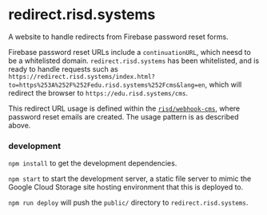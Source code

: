 # redirect.risd.systems

A website to handle redirects from Firebase password reset forms.

Firebase password reset URLs include a `continuationURL`, which neesd to be a whitelisted domain. `redirect.risd.systems` has been whitelisted, and is ready to handle requests such as `https://redirect.risd.systems/index.html?to=https%253A%252F%252Fedu.risd.systems%252Fcms&lang=en`, which will redirect the browser to `https://edu.risd.systems/cms`.

This redirect URL usage is defined within the [`risd/webhook-cms`](https://github.com/risd/webhook-cms), where password reset emails are created. The usage pattern is as described above.


### development

`npm install` to get the development dependencies.

`npm start` to start the development server, a static file server to mimic the Google Cloud Storage site hosting environment that this is deployed to.

`npm run deploy` will push the `public/` directory to `redirect.risd.systems`.
